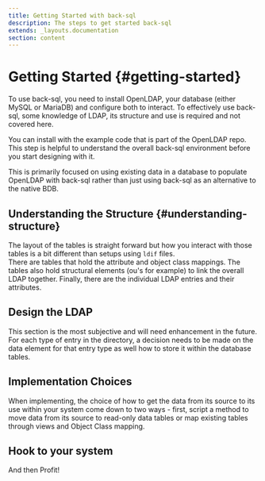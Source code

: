 ```yaml
---
title: Getting Started with back-sql 
description: The steps to get started back-sql
extends: _layouts.documentation
section: content
---
```


# Getting Started {#getting-started}

To use back-sql, you need to install OpenLDAP, your database (either MySQL or MariaDB) and configure both to interact.  To effectively use back-sql, some knowledge of LDAP, its structure and use is required and not covered here.  

You can install with the example code that is part of the OpenLDAP repo.  This step is helpful to understand the overall back-sql environment before you start designing with it.

This is primarily focused on using existing data in a database to populate OpenLDAP with back-sql rather than just using back-sql as an alternative to the native BDB.  

## Understanding the Structure {#understanding-structure} 

The layout of the tables is straight forward but how you interact with those tables is a bit different than setups using `ldif` files.  
There are tables that hold the attribute and object class mappings.  The tables also hold structural elements (ou's for example) to link the overall LDAP together.  Finally, there are the individual LDAP entries and their attributes.    

## Design the LDAP

This section is the most subjective and will need enhancement in the future.  For each type of entry in the directory, a decision needs to be made on the data element for that entry type as well how to store it within the database tables.

## Implementation Choices

When implementing, the choice of how to get the data from its source to its use within your system come down to two ways - first, script a method to move data from its source to read-only data tables or map existing tables through views and Object Class mapping.  

## Hook to your system

And then Profit!
